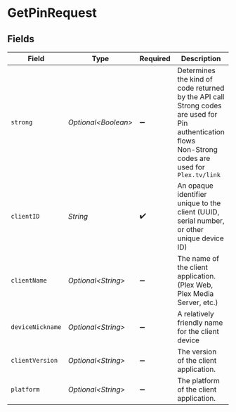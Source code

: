 # GetPinRequest


## Fields

| Field                                                                                                                                                 | Type                                                                                                                                                  | Required                                                                                                                                              | Description                                                                                                                                           | Example                                                                                                                                               |
| ----------------------------------------------------------------------------------------------------------------------------------------------------- | ----------------------------------------------------------------------------------------------------------------------------------------------------- | ----------------------------------------------------------------------------------------------------------------------------------------------------- | ----------------------------------------------------------------------------------------------------------------------------------------------------- | ----------------------------------------------------------------------------------------------------------------------------------------------------- |
| `strong`                                                                                                                                              | *Optional\<Boolean>*                                                                                                                                  | :heavy_minus_sign:                                                                                                                                    | Determines the kind of code returned by the API call<br/>Strong codes are used for Pin authentication flows<br/>Non-Strong codes are used for `Plex.tv/link`<br/> |                                                                                                                                                       |
| `clientID`                                                                                                                                            | *String*                                                                                                                                              | :heavy_check_mark:                                                                                                                                    | An opaque identifier unique to the client (UUID, serial number, or other unique device ID)                                                            | 3381b62b-9ab7-4e37-827b-203e9809eb58                                                                                                                  |
| `clientName`                                                                                                                                          | *Optional\<String>*                                                                                                                                   | :heavy_minus_sign:                                                                                                                                    | The name of the client application. (Plex Web, Plex Media Server, etc.)                                                                               | Plex for Roku                                                                                                                                         |
| `deviceNickname`                                                                                                                                      | *Optional\<String>*                                                                                                                                   | :heavy_minus_sign:                                                                                                                                    | A relatively friendly name for the client device                                                                                                      | Roku 3                                                                                                                                                |
| `clientVersion`                                                                                                                                       | *Optional\<String>*                                                                                                                                   | :heavy_minus_sign:                                                                                                                                    | The version of the client application.                                                                                                                | 2.4.1                                                                                                                                                 |
| `platform`                                                                                                                                            | *Optional\<String>*                                                                                                                                   | :heavy_minus_sign:                                                                                                                                    | The platform of the client application.                                                                                                               | Roku                                                                                                                                                  |